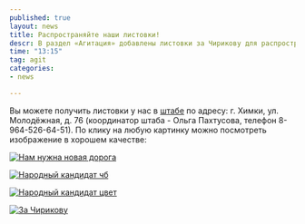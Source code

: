 ```yaml
---
published: true
layout: news
title: Распространяйте наши листовки!
descr: В раздел «Агитация» добавлены листовки за Чирикову для распространения
time: "13:15"
tag: agit
categories:
- news

---
```


Вы можете получить листовки у нас в <a href="/news/2012/08/28/schema" target="_blank">штабе</a> по адресу: г. Химки, ул. Молодёжная, д. 76 (координатор штаба - Ольга Пахтусова, телефон 8-964-526-64-51). По клику на любую картинку можно посмотреть изображение в хорошем качестве:

<a href="http://imageshack.us/a/img824/2070/probkiq.jpg" target="_blank" rel="nofollow"><img src="http://1.bp.blogspot.com/-g7OeZRw-6QM/UF784UfN7KI/AAAAAAAAHUc/j2vKb-33JJA/s1600/7777777.jpg" alt="Нам нужна новая дорога"></a>

<a href="/images/listchb.pdf" target="_blank"><img src="http://2.bp.blogspot.com/-vM-aiMnE2PY/UF7ykvJYSfI/AAAAAAAAHTc/-1iULiTmkKc/s1600/43.jpg" alt="Народный кандидат чб"></a>

<a href="http://imageshack.us/a/img211/7754/9999999f.jpg" target="_blank" rel="nofollow"><img src="http://2.bp.blogspot.com/-gJ9N3VGomZo/UF7_IJLeIXI/AAAAAAAAHUk/c-z06pWW0JA/s1600/2222222222222.jpg" alt="Народный кандидат цвет"></a>

<a href="/images/list1.pdf" target="_blank"><img src="http://1.bp.blogspot.com/-cf4HkDiG4Kc/UFWm39S9VaI/AAAAAAAAG5o/9piFH4i_EeU/s1600/33.jpg" alt="За Чирикову"></a>
